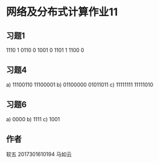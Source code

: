 # 网络及分布式计算作业11



## 习题1

1110 1
0110 0
1001 0
1101 1
1100 0



## 习题4

a) 11100110 11100001
b) 01100000 01011011
c) 11111111 11111010



## 习题6

a) 0000
b) 1111
c) 1001

## 作者

软五 2017301610194 马如云